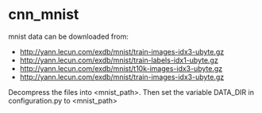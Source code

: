 # cnn_mnist

mnist data can be downloaded from:
* http://yann.lecun.com/exdb/mnist/train-images-idx3-ubyte.gz
* http://yann.lecun.com/exdb/mnist/train-labels-idx1-ubyte.gz
* http://yann.lecun.com/exdb/mnist/t10k-images-idx3-ubyte.gz
* http://yann.lecun.com/exdb/mnist/train-images-idx3-ubyte.gz

Decompress the files into <mnist_path>. Then set the variable DATA_DIR  in configuration.py to <mnist_path>  
